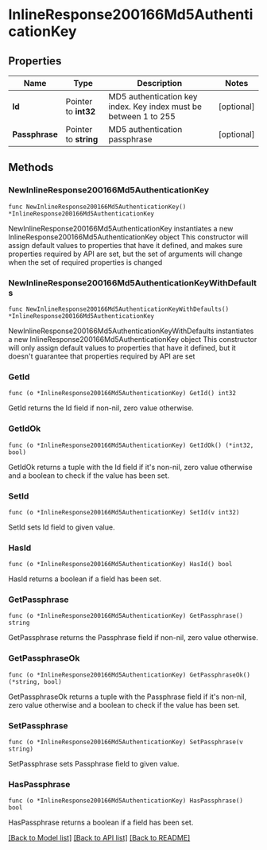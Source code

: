 # InlineResponse200166Md5AuthenticationKey

## Properties

Name | Type | Description | Notes
------------ | ------------- | ------------- | -------------
**Id** | Pointer to **int32** | MD5 authentication key index. Key index must be between 1 to 255 | [optional] 
**Passphrase** | Pointer to **string** | MD5 authentication passphrase | [optional] 

## Methods

### NewInlineResponse200166Md5AuthenticationKey

`func NewInlineResponse200166Md5AuthenticationKey() *InlineResponse200166Md5AuthenticationKey`

NewInlineResponse200166Md5AuthenticationKey instantiates a new InlineResponse200166Md5AuthenticationKey object
This constructor will assign default values to properties that have it defined,
and makes sure properties required by API are set, but the set of arguments
will change when the set of required properties is changed

### NewInlineResponse200166Md5AuthenticationKeyWithDefaults

`func NewInlineResponse200166Md5AuthenticationKeyWithDefaults() *InlineResponse200166Md5AuthenticationKey`

NewInlineResponse200166Md5AuthenticationKeyWithDefaults instantiates a new InlineResponse200166Md5AuthenticationKey object
This constructor will only assign default values to properties that have it defined,
but it doesn't guarantee that properties required by API are set

### GetId

`func (o *InlineResponse200166Md5AuthenticationKey) GetId() int32`

GetId returns the Id field if non-nil, zero value otherwise.

### GetIdOk

`func (o *InlineResponse200166Md5AuthenticationKey) GetIdOk() (*int32, bool)`

GetIdOk returns a tuple with the Id field if it's non-nil, zero value otherwise
and a boolean to check if the value has been set.

### SetId

`func (o *InlineResponse200166Md5AuthenticationKey) SetId(v int32)`

SetId sets Id field to given value.

### HasId

`func (o *InlineResponse200166Md5AuthenticationKey) HasId() bool`

HasId returns a boolean if a field has been set.

### GetPassphrase

`func (o *InlineResponse200166Md5AuthenticationKey) GetPassphrase() string`

GetPassphrase returns the Passphrase field if non-nil, zero value otherwise.

### GetPassphraseOk

`func (o *InlineResponse200166Md5AuthenticationKey) GetPassphraseOk() (*string, bool)`

GetPassphraseOk returns a tuple with the Passphrase field if it's non-nil, zero value otherwise
and a boolean to check if the value has been set.

### SetPassphrase

`func (o *InlineResponse200166Md5AuthenticationKey) SetPassphrase(v string)`

SetPassphrase sets Passphrase field to given value.

### HasPassphrase

`func (o *InlineResponse200166Md5AuthenticationKey) HasPassphrase() bool`

HasPassphrase returns a boolean if a field has been set.


[[Back to Model list]](../README.md#documentation-for-models) [[Back to API list]](../README.md#documentation-for-api-endpoints) [[Back to README]](../README.md)


